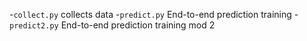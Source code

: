 -`collect.py` collects data
-`predict.py` End-to-end prediction training
-`predict2.py` End-to-end prediction training mod 2